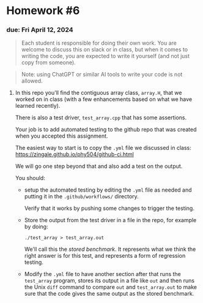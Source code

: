 # Homework #6

### due: Fri April 12, 2024

> Each student is responsible for doing their own work.  You are welcome to
> discuss this on slack or in class, but when it comes to writing the code,
> you are expected to write it yourself (and not just copy from someone).

> Note: using ChatGPT or similar AI tools to write your code is not allowed.

1. In this repo you'll find the contiguous array class, `array.H`,
   that we worked on in class (with a few enhancements based on what
   we have learned recently).

   There is also a test driver, `test_array.cpp` that has some assertions.

   Your job is to add automated testing to the github repo
   that was created when you accepted this assignment.

   The easiest way to start is to copy the `.yml` file we discussed in class:
   https://zingale.github.io/phy504/github-ci.html

   We will go one step beyond that and also add a test on the output.

   You should:

   * setup the automated testing by editing the `.yml` file as needed and
     putting it in the `.github/workflows/` directory.

     Verify that it works by pushing some changes to trigger the testing.

   * Store the output from the test driver in a file in the repo, for example
     by doing:

     ```
     ./test_array > test_array.out
     ```

     We'll call this the *stored benchmark*.  It represents what we
     think the right answer is for this test, and represents a form of
     regression testing.

   * Modify the `.yml` file to have another section after that runs
     the `test_array` program, stores its output in a file like `out`
     and then runs the Unix `diff` command to compare `out` and
     `test_array.out` to make sure that the code gives the same output
     as the stored benchmark.
